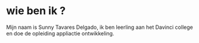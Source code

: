 # wie ben ik ?

Mijn naam is Sunny Tavares Delgado, ik ben leerling aan het Davinci college en doe de opleiding appliactie ontwikkeling.
